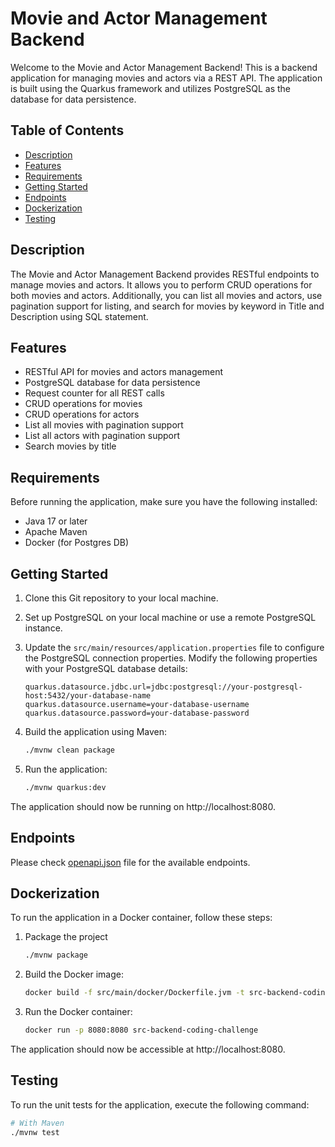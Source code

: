 # Movie and Actor Management Backend

Welcome to the Movie and Actor Management Backend! This is a backend application for managing movies and actors via a REST API. The application is built using the Quarkus framework and utilizes PostgreSQL as the database for data persistence.

## Table of Contents

- [Description](#description)
- [Features](#features)
- [Requirements](#requirements)
- [Getting Started](#getting-started)
- [Endpoints](#endpoints)
- [Dockerization](#dockerization)
- [Testing](#testing)

## Description

The Movie and Actor Management Backend provides RESTful endpoints to manage movies and actors. It allows you to perform CRUD operations for both movies and actors. Additionally, you can list all movies and actors, use pagination support for listing, and search for movies by keyword in Title and Description using SQL statement.

## Features

- RESTful API for movies and actors management
- PostgreSQL database for data persistence
- Request counter for all REST calls
- CRUD operations for movies
- CRUD operations for actors
- List all movies with pagination support
- List all actors with pagination support
- Search movies by title

## Requirements

Before running the application, make sure you have the following installed:

- Java 17 or later
- Apache Maven
- Docker (for Postgres DB)

## Getting Started

1. Clone this Git repository to your local machine.

2. Set up PostgreSQL on your local machine or use a remote PostgreSQL instance.

3. Update the `src/main/resources/application.properties` file to configure the PostgreSQL connection properties. Modify the following properties with your PostgreSQL database details:

   ```properties
   quarkus.datasource.jdbc.url=jdbc:postgresql://your-postgresql-host:5432/your-database-name
   quarkus.datasource.username=your-database-username
   quarkus.datasource.password=your-database-password
   ```

4. Build the application using Maven:

   ```bash
   ./mvnw clean package
   ```

5. Run the application:

   ```bash
   ./mvnw quarkus:dev
   ```

The application should now be running on http://localhost:8080.

## Endpoints

Please check [openapi.json](openapi.json) file for the available endpoints.

## Dockerization

To run the application in a Docker container, follow these steps:

1. Package the project
   ```bash
   ./mvnw package
   ```
2. Build the Docker image:

   ```bash
   docker build -f src/main/docker/Dockerfile.jvm -t src-backend-coding-challenge .
   ```

3. Run the Docker container:

   ```bash
   docker run -p 8080:8080 src-backend-coding-challenge
   ```

The application should now be accessible at http://localhost:8080.

## Testing

To run the unit tests for the application, execute the following command:

```bash
# With Maven
./mvnw test
```